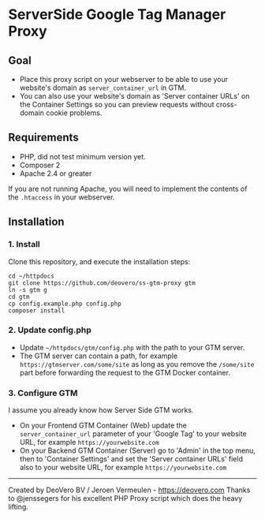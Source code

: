 # ServerSide Google Tag Manager Proxy

## Goal 

- Place this proxy script on your webserver to be able to use your website's domain as `server_container_url` in GTM.
- You can also use your website's domain as 'Server container URLs' on the Container Settings so you can preview requests without cross-domain cookie problems.

## Requirements

- PHP, did not test minimum version yet.
- Composer 2
- Apache 2.4 or greater

If you are not running Apache, you will need to implement the contents of the `.htaccess` in your webserver.

## Installation

### 1. Install
Clone this repository, and execute the installation steps:
```
cd ~/httpdocs
git clone https://github.com/deovero/ss-gtm-proxy gtm
ln -s gtm g
cd gtm
cp config.example.php config.php
composer install
```

### 2. Update config.php
- Update `~/httpdocs/gtm/config.php` with the path to your GTM server.
- The GTM server can contain a path, for example `https://gtmserver.com/some/site` as long as you remove the `/some/site` part before forwarding the request to the GTM Docker container.

### 3. Configure GTM
I assume you already know how Server Side GTM works.
- On your Frontend GTM Container (Web) update the `server_container_url` parameter of your 'Google Tag' to your website URL, for example `https://yourwebsite.com`
- On your Backend GTM Container (Server) go to 'Admin' in the top menu, then to 'Container Settings' and set the 'Server container URLs' field also to your website URL, for example `https://yourwebsite.com`

------
Created by DeoVero BV / Jeroen Vermeulen - https://deovero.com
Thanks to @jenssegers for his excellent PHP Proxy script which does the heavy lifting.

